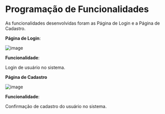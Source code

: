 # Programação de Funcionalidades

As funcionalidades desenvolvidas foram as Página de Login e a Página de Cadastro.

**Página de Login**:

![image](https://github.com/ICEI-PUC-Minas-PMV-ADS/pmv-ads-2023-1-e1-proj-web-t06-musica/assets/126628545/20e512a6-dd60-4a6a-a7cb-de70c5b3366e)



**Funcionalidade**:

Login de usuário no sistema.

**Página de Cadastro**

![image](https://github.com/ICEI-PUC-Minas-PMV-ADS/pmv-ads-2023-1-e1-proj-web-t06-musica/assets/126628545/9507fcd1-c06b-4d79-9394-d007cc662295)


**Funcionalidade**:

Confirmação de cadastro do usuário no sistema.



